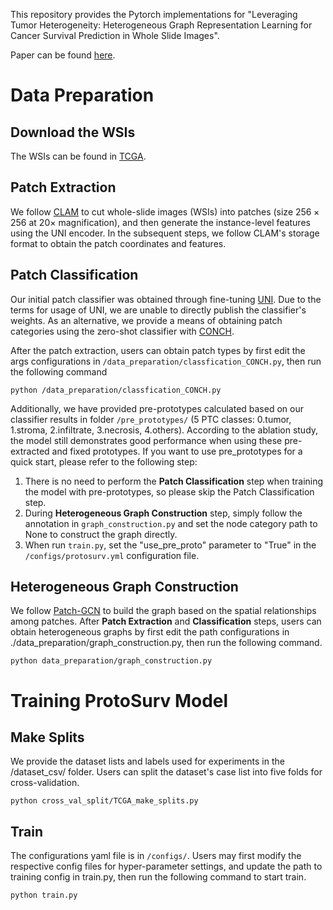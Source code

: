 This repository provides the Pytorch implementations for "Leveraging Tumor Heterogeneity: Heterogeneous Graph Representation Learning for Cancer Survival Prediction in Whole Slide Images".

Paper can be found [here](https://openreview.net/pdf?id=tsIKrvexBd).
# Data Preparation
## Download the WSIs
The WSIs can be found in [TCGA](https://www.cancer.gov/tcga).

## Patch Extraction
We follow [CLAM](https://github.com/mahmoodlab/CLAM) to cut whole-slide images (WSIs) into patches (size $256\times 256$ at $20\times$ magnification),
and then generate the instance-level features using the UNI encoder.
In the subsequent steps, we follow CLAM's storage format to obtain the patch coordinates and features.

## Patch Classification
Our initial patch classifier was obtained through fine-tuning [UNI](https://huggingface.co/MahmoodLab/UNI). 
Due to the terms for usage of UNI, 
we are unable to directly publish the classifier's weights.
As an alternative, we provide a means of obtaining patch categories using the zero-shot classifier with [CONCH](https://github.com/mahmoodlab/CONCH).

After the patch extraction, 
users can obtain patch types by first edit the args configurations in `/data_preparation/classfication_CONCH.py`,
then run the following command
```
python /data_preparation/classfication_CONCH.py
```
Additionally, we have provided pre-prototypes calculated based on our classifier results in folder `/pre_prototypes/` 
(5 PTC classes: 0.tumor, 1.stroma, 2.infiltrate, 3.necrosis, 4.others).
According to the ablation study, 
the model still demonstrates good performance when using these pre-extracted and fixed prototypes.
If you want to use pre_prototypes for a quick start, please refer to the following step:
1. There is no need to perform the **Patch Classification** step when training the model with pre-prototypes, 
so please skip the Patch Classification step.
2. During **Heterogeneous Graph Construction** step, 
simply follow the annotation in `graph_construction.py` and set the node category path to None to construct the graph directly. 
3. When run `train.py`, set the "use_pre_proto" parameter to "True" in the `/configs/protosurv.yml` configuration file.

## Heterogeneous Graph Construction
We follow [Patch-GCN](https://github.com/mahmoodlab/Patch-GCN) to build the graph based on the spatial relationships among patches.
After **Patch Extraction** and **Classification** steps,
users can obtain heterogeneous graphs by first edit the path configurations in ./data_preparation/graph_construction.py, 
then run the following command.

```
python data_preparation/graph_construction.py
```

# Training ProtoSurv Model
## Make Splits
We provide the dataset lists and labels used for experiments in the /dataset_csv/ folder.
Users can split the dataset's case list into five folds for cross-validation.

```
python cross_val_split/TCGA_make_splits.py
```

## Train
The configurations yaml file is in `/configs/`. 
Users may first modify the respective config files for hyper-parameter settings, and update the path to training config in train.py,
then run the following command to start train.

```
python train.py
```



